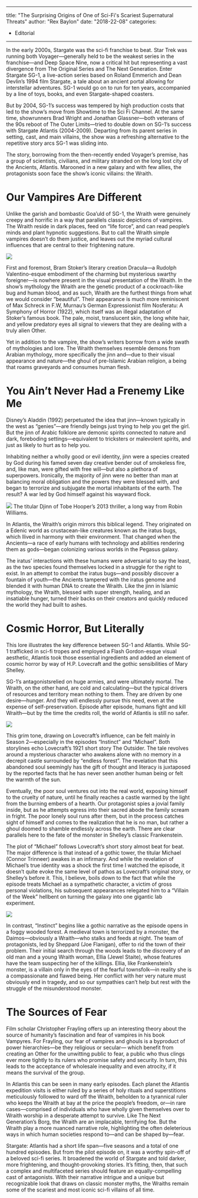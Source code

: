 
---
title: "The Surprising Origins of One of Sci-Fi's Scariest Supernatural Threats"
author: "Rex Baylon"
date: "2018-22-08"
categories:
- Editorial
---

In the early 2000s, Stargate was the sci-fi franchise to beat. Star Trek was running both Voyager—generally held to be the weakest series in the franchise—and Deep Space Nine, now a critical hit but representing a vast divergence from The Original Series and The Next Generation. Enter Stargate SG-1, a live-action series based on Roland Emmerich and Dean Devlin’s 1994 film Stargate, a tale about an ancient portal allowing for interstellar adventures. SG-1 would go on to run for ten years, accompanied by a line of toys, books, and even Stargate-shaped coasters.

But by 2004, SG-1’s success was tempered by high production costs that led to the show’s move from Showtime to the Sci Fi Channel. At the same time, showrunners Brad Wright and Jonathan Glassner—both veterans of the 90s reboot of The Outer Limits—tried to double down on SG-1’s success with Stargate Atlantis (2004-2009). Departing from its parent series in setting, cast, and main villains, the show was a refreshing alternative to the repetitive story arcs SG-1 was sliding into. 

The story, borrowing from the then-recently ended Voyager’s premise, has a group of scientists, civilians, and military stranded on the long lost city of the Ancients, Atlantis. Marooned in a new galaxy and with few allies, the protagonists soon face the show’s iconic villains: the Wraith.

# Our Vampires Are Different

Unlike the garish and bombastic Goa’uld of SG-1, the Wraith were genuinely creepy and horrific in a way that parallels classic depictions of vampires. The Wraith reside in dark places, feed on “life force”, and can read people’s minds and plant hypnotic suggestions. But to call the Wraith simple vampires doesn’t do them justice, and leaves out the myriad cultural influences that are central to their frightening nature.

![](https://i2.wp.com/vrvblog.co/wp-content/uploads/2018/08/image2.jpg?resize=960%2C540&#038;ssl=1)

First and foremost, Bram Stoker’s literary creation Dracula—a Rudolph Valentino-esque embodiment of the charming but mysterious swarthy foreigner—is nowhere present in the visual presentation of the Wraith. In the show’s mythology the Wraith are the genetic product of a cockroach-like bug and human blood, and as such, Wraith are the furthest things from what we would consider “beautiful”. Their appearance is much more reminiscent of Max Schreck in F.W, Murnau’s German Expressionist film Nosferatu: A Symphony of Horror (1922), which itself was an illegal adaptation of Stoker’s famous book. The pale, moist, translucent skin, the long white hair, and yellow predatory eyes all signal to viewers that they are dealing with a truly alien Other.

Yet in addition to the vampire, the show’s writers borrow from a wide swath of mythologies and lore. The Wraith themselves resemble demons from Arabian mythology, more specifically the jinn and—due to their visual appearance and nature—the ghoul of pre-Islamic Arabian religion, a being that roams graveyards and consumes human flesh.

# You Ain’t Never Had a Frenemy Like Me

Disney’s Aladdin (1992) perpetuated the idea that jinn—known typically in the west as “genies”—are friendly beings just trying to help you get the girl. But the jinn of Arabic folklore are demonic spirits connected to nature and dark, foreboding settings—equivalent to tricksters or malevolent spirits, and just as likely to hurt as to help you. 

Inhabiting neither a wholly good or evil identity, jinn were a species created by God during his famed seven day creative bender out of smokeless fire, and, like man, were gifted with free will—but also a plethora of superpowers. Ironically, the majority of jinn were no better than man at balancing moral obligation and the powers they were blessed with, and began to terrorize and subjugate the mortal inhabitants of the earth. The result? A war led by God himself against his wayward flock.

![](https://i1.wp.com/vrvblog.co/wp-content/uploads/2018/08/Screen-Shot-2018-08-21-at-11.41.28-PM.png?resize=1170%2C514&#038;ssl=1)
The titular Djinn of Tobe Hooper&#8217;s 2013 thriller, a long way from Robin Williams.

In Atlantis, the Wraith’s origin mirrors this biblical legend. They originated on a Edenic world as crustacean-like creatures known as the iratus bugs, which llived in harmony with their environment. That changed when the Ancients—a race of early humans with technology and abilities rendering them as gods—began colonizing various worlds in the Pegasus galaxy. 

The iratus’ interactions with these humans were adversarial to say the least, as the two species found themselves locked in a struggle for the right to exist. In an attempt to combat the iratus bugs—and possibly discover a fountain of youth—the Ancients tampered with the iratus genome and blended it with human DNA to create the Wraith. Like the jinn in Islamic mythology, the Wraith, blessed with super strength, healing, and an insatiable hunger, turned their backs on their creators and quickly reduced the world they had built to ashes.

# Cosmic Horror, But Literally

This lore illustrates the key difference between SG-1 and Atlantis. While SG-1 trafficked in sci-fi tropes and employed a Flash Gordon-esque visual aesthetic, Atlantis took those essential ingredients and added an element of cosmic horror by way of H.P. Lovecraft and the gothic sensibilities of Mary Shelley. 

SG-1’s antagonistsrelied on huge armies, and were ultimately mortal. The Wraith, on the other hand, are cold and calculating—but the typical drivers of resources and territory mean nothing to them. They are driven by one desire—hunger. And they will endlessly pursue this need, even at the expense of self-preservation. Episode after episode, humans fight and kill Wraith—but by the time the credits roll, the world of Atlantis is still no safer.

![](https://i2.wp.com/vrvblog.co/wp-content/uploads/2018/08/image7.jpg?resize=1170%2C780&#038;ssl=1)

This grim tone, drawing on Lovecraft’s influence, can be felt mainly in Season 2—especially in the episodes “Instinct” and “Michael”. Both storylines echo Lovecraft’s 1921 short story The Outsider. The tale revolves around a mysterious character who awakens alone with no memory in a decrepit castle surrounded by “endless forest”. The revelation that this abandoned soul seemingly has the gift of thought and literacy is juxtaposed by the reported facts that he has never seen another human being or felt the warmth of the sun. 

Eventually, the poor soul ventures out into the real world, exposing himself to the cruelty of nature, until he finally reaches a castle warmed by the light from the burning embers of a hearth. Our protagonist spies a jovial family inside, but as he attempts egress into their sacred abode the family scream in fright. The poor lonely soul runs after them, but in the process catches sight of himself and comes to the realization that he is no man, but rather a ghoul doomed to shamble endlessly across the earth. There are clear parallels here to the fate of the monster in Shelley’s classic Frankenstein.

The plot of “Michael” follows Lovecraft’s short story almost beat for beat. The major difference is that instead of a gothic tower, the titular Michael (Connor Trinneer) awakes in an infirmary. And while the revelation of Michael’s true identity was a shock the first time I watched the episode, it doesn’t quite evoke the same level of pathos as Lovecraft’s original story, or Shelley’s before it. This, I believe, boils down to the fact that while the episode treats Michael as a sympathetic character, a victim of gross personal violations, his subsequent appearances relegated him to a “Villain of the Week” hellbent on turning the galaxy into one gigantic lab experiment.

![](https://i1.wp.com/vrvblog.co/wp-content/uploads/2018/08/image3.jpg?resize=840%2C665&#038;ssl=1)

In contrast, “Instinct” begins like a gothic narrative as the episode opens in a foggy wooded forest. A medieval town is terrorized by a monster, the Daimos—obviously a Wraith—who stalks and feeds at night. The team of protagonists, led by Sheppard (Joe Flanigan), offer to rid the town of their problem. Their initial search through the woods leads to the discovery of an old man and a young Wraith woman, Ellia (Jewel Staite), whose features have the team suspecting her of the killings. Ellia, like Frankenstein’s monster, is a villain only in the eyes of the fearful townsfolk—in reality she is a compassionate and flawed being. Her conflict with her very nature must obviously end in tragedy, and so our sympathies can’t help but rest with the struggle of the misunderstood monster.

# The Sources of Fear

Film scholar Christopher Frayling offers up an interesting theory about the source of humanity’s fascination and fear of vampires in his book Vampyres. For Frayling, our fear of vampires and ghouls is a byproduct of power hierarchies—be they religious or secular— which benefit from creating an Other for the unwitting public to fear, a public who thus clings ever more tightly to its rulers who promise safety and security. In turn, this leads to the acceptance of wholesale inequality and even atrocity, if it means the survival of the group.

In Atlantis this can be seen in many early episodes. Each planet the Atlantis expedition visits is either ruled by a series of holy rituals and superstitions meticulously followed to ward off the Wraith, beholden to a tyrannical ruler who keeps the Wraith at bay at the price the people’s freedom, or—in rare cases—comprised of individuals who have wholly given themselves over to Wraith worship in a desperate attempt to survive. Like The Next Generation’s Borg, the Wraith are an implacable, terrifying foe. But the Wraith play a more nuanced narrative role, highlighting the often deleterious ways in which human societies respond to—and can be shaped by—fear.

Stargate: Atlantis had a short life span—five seasons and a total of one hundred episodes. But from the pilot episode on, it was a worthy spin-off of a beloved sci-fi series. It broadened the world of Stargate and told darker, more frightening, and thought-provoking stories. It’s fitting, then, that such a complex and multifaceted series should feature an equally-compelling cast of antagonists. With their narrative intrigue and a unique but recognizable look that draws on classic monster myths, the Wraiths remain some of the scariest and most iconic sci-fi villains of all time. 
